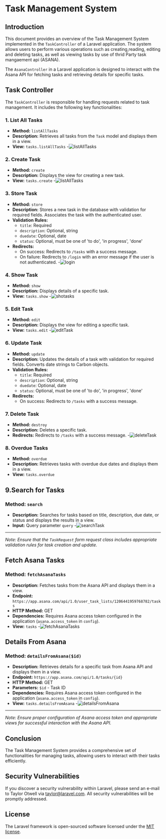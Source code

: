 # Task Management System

## Introduction

This document provides an overview of the Task Management System implemented in the `TaskController` of a Laravel application. The system allows users to perform various operations such as creating,reading, editing and deleting tasks, as well as viewing tasks by use of thrid Party task mangaement api (ASANA).

The `AsanaController` in a Laravel application is designed to interact with the Asana API for fetching tasks and retrieving details for specific tasks.


## Task Controller

The `TaskController` is responsible for handling requests related to task management. It includes the following key functionalities:

### 1. List All Tasks

- **Method:** `listAllTasks`
- **Description:** Retrieves all tasks from the `Task` model and displays them in a view.
- **View:** `tasks.listAllTasks`
-![listAllTasks](https://github.com/evantoh/tasksManager/blob/main/public/images/listAllTasks.png)


### 2. Create Task

- **Method:** `create`
- **Description:** Displays the view for creating a new task.
- **View:** `tasks.create`
-![listAllTasks](https://github.com/evantoh/tasksManager/blob/main/public/images/createTask.png)


### 3. Store Task

- **Method:** `store`
- **Description:** Stores a new task in the database with validation for required fields. Associates the task with the authenticated user.
- **Validation Rules:**
  - `title`: Required
  - `description`: Optional, string
  - `duedate`: Optional, date
  - `status`: Optional, must be one of 'to do', 'in progress', 'done'
- **Redirects:**
  - On success: Redirects to `/tasks` with a success message.
  - On failure: Redirects to `/login` with an error message if the user is not authenticated.
  -![login](https://github.com/evantoh/tasksManager/blob/main/public/images/loginCredentials.png)


### 4. Show Task

- **Method:** `show`
- **Description:** Displays details of a specific task.
- **View:** `tasks.show`
  -![shotasks](https://github.com/evantoh/tasksManager/blob/main/public/images/taskDetails.png)


### 5. Edit Task

- **Method:** `edit`
- **Description:** Displays the view for editing a specific task.
- **View:** `tasks.edit`
  -![editTask](https://github.com/evantoh/tasksManager/blob/main/public/images/editTask.png)


### 6. Update Task

- **Method:** `update`
- **Description:** Updates the details of a task with validation for required fields. Converts date strings to Carbon objects.
- **Validation Rules:**
  - `title`: Required
  - `description`: Optional, string
  - `duedate`: Optional, date
  - `status`: Optional, must be one of 'to do', 'in progress', 'done'
- **Redirects:**
  - On success: Redirects to `/tasks` with a success message.

### 7. Delete Task

- **Method:** `destroy`
- **Description:** Deletes a specific task.
- **Redirects:** Redirects to `/tasks` with a success message.
  -![deleteTask](https://github.com/evantoh/tasksManager/blob/main/public/images/taskDetails.png)


### 8. Overdue Tasks

- **Method:** `overdue`
- **Description:** Retrieves tasks with overdue due dates and displays them in a view.
- **View:** `tasks.overdue`


## 9.Search for Tasks

### Method: `search`
- **Description:** Searches for tasks based on title, description, due date, or status and displays the results in a view.
- **Input:** Query parameter `query`
  -![searchTask](https://github.com/evantoh/tasksManager/blob/main/public/images/search.png)


---
*Note: Ensure that the `TaskRequest` form request class includes appropriate validation rules for task creation and update.*


## Fetch Asana Tasks

### Method: `fetchAsanaTasks`

- **Description:** Fetches tasks from the Asana API and displays them in a view.
- **Endpoint:** `https://app.asana.com/api/1.0/user_task_lists/1206441959768782/tasks`
- **HTTP Method:** GET
- **Dependencies:** Requires Asana access token configured in the application (`asana.access_token` in `config`).
- **View:** `tasks`
  -![fetchAsanaTasks](https://github.com/evantoh/tasksManager/blob/main/public/images/displayAsanaDetails.png)


## Details From Asana

### Method: `detailsFromAsana($id)`

- **Description:** Retrieves details for a specific task from Asana API and displays them in a view.
- **Endpoint:** `https://app.asana.com/api/1.0/tasks/{id}`
- **HTTP Method:** GET
- **Parameters:** `$id` - Task ID
- **Dependencies:** Requires Asana access token configured in the application (`asana.access_token` in `config`).
- **View:** `tasks.detailsFromAsana`
  -![detailsFromAsana](https://github.com/evantoh/tasksManager/blob/main/public/images/singleTaskAsana.png)


---

*Note: Ensure proper configuration of Asana access token and appropriate views for successful interaction with the Asana API.*

## Conclusion

The Task Management System provides a comprehensive set of functionalities for managing tasks, allowing users to interact with their tasks efficiently.


## Security Vulnerabilities

If you discover a security vulnerability within Laravel, please send an e-mail to Taylor Otwell via [taylor@laravel.com](mailto:taylor@laravel.com). All security vulnerabilities will be promptly addressed.

## License

The Laravel framework is open-sourced software licensed under the [MIT license](https://opensource.org/licenses/MIT).
